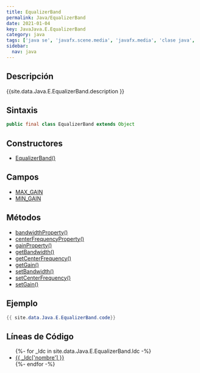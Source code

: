 ```yaml
---
title: EqualizerBand
permalink: Java/EqualizerBand
date: 2021-01-04
key: JavaJava.E.EqualizerBand
category: java
tags: ['java se', 'javafx.scene.media', 'javafx.media', 'clase java', 'JavaFX 2.0']
sidebar: 
  nav: java
---
```


## Descripción
{{site.data.Java.E.EqualizerBand.description }}

## Sintaxis
~~~java
public final class EqualizerBand extends Object
~~~

## Constructores
* [EqualizerBand()](/Java/EqualizerBand/EqualizerBand/)

## Campos
* [MAX_GAIN](/Java/EqualizerBand/MAX_GAIN)
* [MIN_GAIN](/Java/EqualizerBand/MIN_GAIN)

## Métodos
* [bandwidthProperty()](/Java/EqualizerBand/bandwidthProperty)
* [centerFrequencyProperty()](/Java/EqualizerBand/centerFrequencyProperty)
* [gainProperty()](/Java/EqualizerBand/gainProperty)
* [getBandwidth()](/Java/EqualizerBand/getBandwidth)
* [getCenterFrequency()](/Java/EqualizerBand/getCenterFrequency)
* [getGain()](/Java/EqualizerBand/getGain)
* [setBandwidth()](/Java/EqualizerBand/setBandwidth)
* [setCenterFrequency()](/Java/EqualizerBand/setCenterFrequency)
* [setGain()](/Java/EqualizerBand/setGain)

## Ejemplo
~~~java
{{ site.data.Java.E.EqualizerBand.code}}
~~~

## Líneas de Código
<ul>
{%- for _ldc in site.data.Java.E.EqualizerBand.ldc -%}
   <li>
       <a href="{{_ldc['url'] }}">{{ _ldc['nombre'] }}</a>
   </li>
{%- endfor -%}
</ul>

